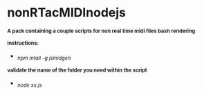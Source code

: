# nonRTacMIDInodejs

**<sub>A pack containing a couple scripts for non real time midi files bash rendering</sub>**

**<sub>instructions:</sub>**

* *<sub>npm intall -g jsmidgen</sub>*

**<sub>validate the name of the folder you need within the script<sub>**

* *<sub>node xx.js</sub>*
